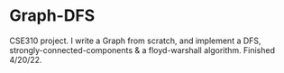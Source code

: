 # Graph-DFS

CSE310 project. I write a Graph from scratch, and implement a DFS, strongly-connected-components & a floyd-warshall algorithm. Finished 4/20/22.
